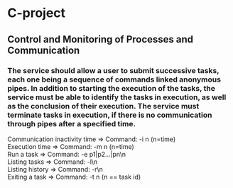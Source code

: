 # C-project

## Control and Monitoring of Processes and Communication

### The service should allow a user to submit successive tasks, each one being a sequence of commands linked anonymous pipes. In addition to starting the execution of the tasks, the service must be able to identify the tasks in execution, as well as the conclusion of their execution. The service must terminate tasks in execution, if there is no communication through pipes after a specified time.

Communication inactivity time => Command: -i n (n=time)<br>
Execution time => Command: -m n (n=time)<br>
Run a task => Command: -e p1|p2...|pn\n<br>
Listing tasks => Command: -l\n<br>
Listing history => Command: -r\n<br>
Exiting a task => Command: -t n (n == task id)
